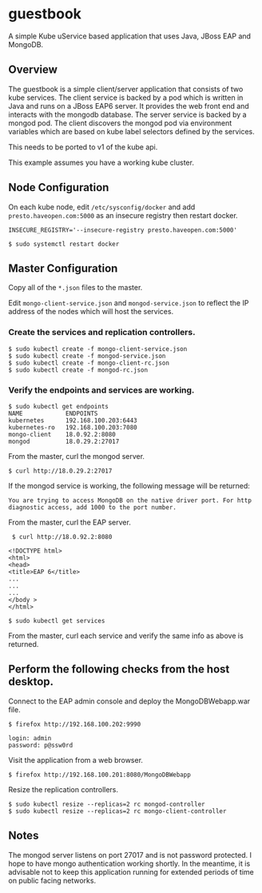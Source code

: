 # guestbook
A simple Kube uService based application that uses Java, JBoss EAP and MongoDB.

## Overview
The guestbook is a simple client/server application that consists of two kube
services. The client service is backed by a pod which is written in Java
and runs on a JBoss EAP6 server. It provides the web front end and interacts
with the mongodb database.  The server service is backed by a mongod pod.  The
client discovers the mongod pod via environment variables which are based on
kube label selectors defined by the services.

This needs to be ported to v1 of the kube api.

This example assumes you have a working kube cluster.

## Node Configuration
On each kube node, edit `/etc/sysconfig/docker` and add
`presto.haveopen.com:5000` as an insecure registry then 
restart docker.

`INSECURE_REGISTRY='--insecure-registry presto.haveopen.com:5000'`
 
`$ sudo systemctl restart docker`

## Master Configuration
Copy all of the `*.json` files to the master.

Edit `mongo-client-service.json` and `mongod-service.json` to reflect 
the IP address of the nodes which will host the services.

### Create the services and replication controllers.
    $ sudo kubectl create -f mongo-client-service.json
    $ sudo kubectl create -f mongod-service.json
    $ sudo kubectl create -f mongo-client-rc.json
    $ sudo kubectl create -f mongod-rc.json

### Verify the endpoints and services are working.
    $ sudo kubectl get endpoints
    NAME            ENDPOINTS
    kubernetes      192.168.100.203:6443
    kubernetes-ro   192.168.100.203:7080
    mongo-client    18.0.92.2:8080
    mongod          18.0.29.2:27017

From the master, curl the mongod server.

    $ curl http://18.0.29.2:27017

If the mongod service is working, the following message will be returned:

    You are trying to access MongoDB on the native driver port. For http 
    diagnostic access, add 1000 to the port number.

From the master, curl the EAP server.

     $ curl http://18.0.92.2:8080
    
    <!DOCTYPE html>
    <html>
    <head>
    <title>EAP 6</title>
    ...
    ...
    ...
    </body >
    </html>

    $ sudo kubectl get services

From the master, curl each service and verify the same info as 
above is returned.

## Perform the following checks from the host desktop.
Connect to the EAP admin console and deploy the MongoDBWebapp.war file.

    $ firefox http://192.168.100.202:9990

    login: admin
    password: p@ssw0rd

Visit the application from a web browser.

    $ firefox http://192.168.100.201:8080/MongoDBWebapp

Resize the replication controllers.

    $ sudo kubectl resize --replicas=2 rc mongod-controller
    $ sudo kubectl resize --replicas=2 rc mongo-client-controller

## Notes
The mongod server listens on port 27017 and is not password protected.
I hope to have mongo authentication working shortly.
In the meantime, it is advisable not to keep this application running 
for extended periods of time on public facing networks. 

